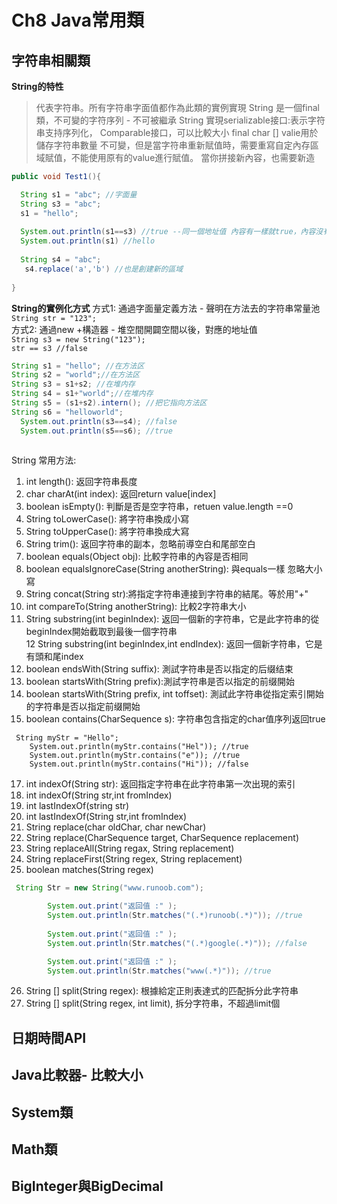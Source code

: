 # Ch8 Java常用類

## 字符串相關類  

**String的特性** 
> 代表字符串。所有字符串字面值都作為此類的實例實現
> String 是一個final類，不可變的字符序列 - 不可被繼承
> String 實現serializable接口:表示字符串支持序列化， Comparable接口，可以比較大小
> final char [] valie用於儲存字符串數量
> 不可變，但是當字符串重新賦值時，需要重寫自定內存區域賦值，不能使用原有的value進行賦值。 當你拼接新內容，也需要新造

```Java
public void Test1(){

  String s1 = "abc"; //字面量
  String s3 = "abc";
  s1 = "hello";
  
  System.out.println(s1==s3) //true --同一個地址值 內容有一樣就true，內容沒有一樣就是false
  System.out.println(s1) //hello
 
  String s4 = "abc";
   s4.replace('a','b') //也是創建新的區域
  
}
```
**String的實例化方式**
方式1: 通過字面量定義方法 - 聲明在方法去的字符串常量池  
`String str = "123";`  
方式2: 通過new +構造器 - 堆空間開闢空間以後，對應的地址值  
`String s3 = new String("123"); `  
`str == s3 //false`  

```Java
String s1 = "hello"; //在方法区
String s2 = "world";//在方法区
String s3 = s1+s2; //在堆内存
String s4 = s1+"world";//在堆内存
String s5 = (s1+s2).intern(); //把它指向方法区
String s6 = "helloworld";
  System.out.println(s3==s4); //false
  System.out.println(s5==s6); //true
  
```

String 常用方法:

1. int length(): 返回字符串長度  
2. char charAt(int index): 返回return value[index]  
3. boolean isEmpty(): 判斷是否是空字符串，retuen value.length ==0  
4. String toLowerCase(): 將字符串換成小寫  
5. String toUpperCase(): 將字符串換成大寫  
6. String trim(): 返回字符串的副本，忽略前導空白和尾部空白  
7. boolean equals(Object obj): 比較字符串的內容是否相同
8. boolean equalsIgnoreCase(String anotherString): 與equals一樣 忽略大小寫   
9. String concat(String str):將指定字符串連接到字符串的結尾。等於用"+"  
10. int compareTo(String anotherString): 比較2字符串大小  
11. String substring(int beginIndex): 返回一個新的字符串，它是此字符串的從beginIndex開始截取到最後一個字符串  
12 String substring(int beginIndex,int endIndex): 返回一個新字符串，它是有頭和尾index  
13. boolean endsWith(String suffix): 測試字符串是否以指定的后缀结束  
14. boolean startsWith(String prefix):測試字符串是否以指定的前缀開始
15. boolean startsWith(String prefix, int toffset): 測試此字符串從指定索引開始的字符串是否以指定前缀開始  
16. boolean contains(CharSequence s): 字符串包含指定的char值序列返回true
```
 String myStr = "Hello";
    System.out.println(myStr.contains("Hel")); //true
    System.out.println(myStr.contains("e")); //true
    System.out.println(myStr.contains("Hi")); //false

```
17. int indexOf(String str): 返回指定字符串在此字符串第一次出現的索引  
18. int indexOf(String str,int fromIndex)  
19. int lastIndexOf(string str)  
20. int lastIndexOf(String str,int fromIndex)   
21. String replace(char oldChar, char newChar)  
22. String replace(CharSequence target, CharSequence replacement)  
23. String replaceAll(String regax, String replacement)  
24. String replaceFirst(String regex, String replacement)  
25. boolean matches(String regex)  
```Java
 String Str = new String("www.runoob.com");

        System.out.print("返回值 :" );
        System.out.println(Str.matches("(.*)runoob(.*)")); //true
        
        System.out.print("返回值 :" );
        System.out.println(Str.matches("(.*)google(.*)")); //false

        System.out.print("返回值 :" );
        System.out.println(Str.matches("www(.*)")); //true

```
26. String [] split(String regex): 根據給定正則表達式的匹配拆分此字符串
27. String [] split(String regex, int limit), 拆分字符串，不超過limit個
## 日期時間API

## Java比較器- 比較大小

## System類

## Math類

## BigInteger與BigDecimal
